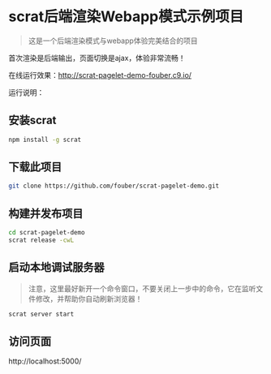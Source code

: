 # scrat后端渲染Webapp模式示例项目

> 这是一个后端渲染模式与webapp体验完美结合的项目

首次渲染是后端输出，页面切换是ajax，体验非常流畅！

在线运行效果：http://scrat-pagelet-demo-fouber.c9.io/

运行说明：

## 安装scrat

```bash
npm install -g scrat
```

## 下载此项目

```bash
git clone https://github.com/fouber/scrat-pagelet-demo.git
```

## 构建并发布项目

```bash
cd scrat-pagelet-demo
scrat release -cwL
```

## 启动本地调试服务器

> 注意，这里最好新开一个命令窗口，不要关闭上一步中的命令，它在监听文件修改，并帮助你自动刷新浏览器！

```bash
scrat server start
```

## 访问页面

http://localhost:5000/